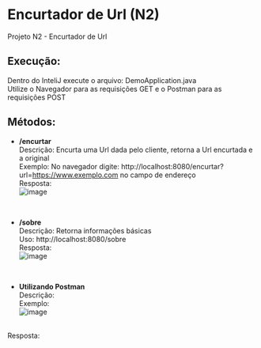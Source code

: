 # Encurtador de Url (N2)
 Projeto N2 - Encurtador de Url


## Execução:
 Dentro do InteliJ execute o arquivo: DemoApplication.java <br>
 Utilize o Navegador para as requisições GET e o Postman para as requisições POST

 ## Métodos:
- **/encurtar** <br>
Descrição: Encurta uma Url dada pelo cliente, retorna a Url encurtada e a original <br>
Exemplo: No navegador digite: http://localhost:8080/encurtar?url=https://www.exemplo.com no campo de endereço <br>
Resposta: <br>
![image](https://github.com/user-attachments/assets/75d11122-23ff-4d5e-a7ac-041e31e4bdfc)
<br>

- **/sobre** <br>
Descrição: Retorna informações básicas <br>
Uso: http://localhost:8080/sobre <br>
Resposta: <br>
![image](https://github.com/user-attachments/assets/cdc679e1-e52e-4eef-b6cf-00eab8b9731e)
<br>

- **Utilizando Postman** <br>
Descrição: <br>
Exemplo: <br>
![image](https://github.com/user-attachments/assets/c791101b-2540-4784-918c-45d497c1c9ee)
<br>
Resposta: <br>
